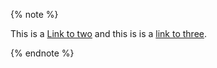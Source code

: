 {% note %}

This is a [Link to two](two.md "Title 2") and this is is a [link to three](three.md).

{% endnote %}
